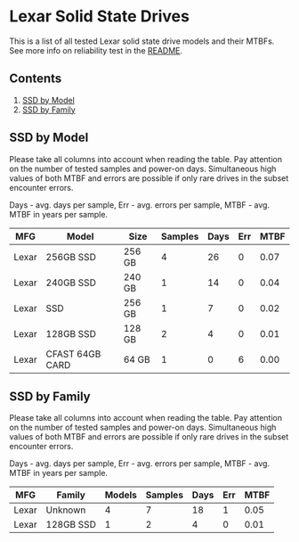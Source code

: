 Lexar Solid State Drives
========================

This is a list of all tested Lexar solid state drive models and their MTBFs. See
more info on reliability test in the [README](https://github.com/bsdhw/SMART).

Contents
--------

1. [ SSD by Model  ](#ssd-by-model)
2. [ SSD by Family ](#ssd-by-family)

SSD by Model
------------

Please take all columns into account when reading the table. Pay attention on the
number of tested samples and power-on days. Simultaneous high values of both MTBF
and errors are possible if only rare drives in the subset encounter errors.

Days - avg. days per sample,
Err  - avg. errors per sample,
MTBF - avg. MTBF in years per sample.

| MFG       | Model              | Size   | Samples | Days  | Err   | MTBF |
|-----------|--------------------|--------|---------|-------|-------|------|
| Lexar     | 256GB SSD          | 256 GB | 4       | 26    | 0     | 0.07   |
| Lexar     | 240GB SSD          | 240 GB | 1       | 14    | 0     | 0.04   |
| Lexar     | SSD                | 256 GB | 1       | 7     | 0     | 0.02   |
| Lexar     | 128GB SSD          | 128 GB | 2       | 4     | 0     | 0.01   |
| Lexar     | CFAST 64GB CARD    | 64 GB  | 1       | 0     | 6     | 0.00   |

SSD by Family
-------------

Please take all columns into account when reading the table. Pay attention on the
number of tested samples and power-on days. Simultaneous high values of both MTBF
and errors are possible if only rare drives in the subset encounter errors.

Days - avg. days per sample,
Err  - avg. errors per sample,
MTBF - avg. MTBF in years per sample.

| MFG       | Family                 | Models | Samples | Days  | Err   | MTBF |
|-----------|------------------------|--------|---------|-------|-------|------|
| Lexar     | Unknown                | 4      | 7       | 18    | 1     | 0.05   |
| Lexar     | 128GB SSD              | 1      | 2       | 4     | 0     | 0.01   |
